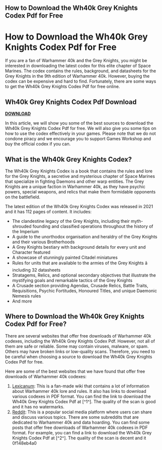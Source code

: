 ## How to Download the Wh40k Grey Knights Codex Pdf for Free

  
# How to Download the Wh40k Grey Knights Codex Pdf for Free
 
If you are a fan of Warhammer 40k and the Grey Knights, you might be interested in downloading the latest codex for this elite chapter of Space Marines. The codex contains the rules, background, and datasheets for the Grey Knights in the 9th edition of Warhammer 40k. However, buying the codex can be expensive and hard to find. Fortunately, there are some ways to get the Wh40k Grey Knights Codex Pdf for free online.
 
## Wh40k Grey Knights Codex Pdf Download


[**DOWNLOAD**](https://www.google.com/url?q=https%3A%2F%2Furlin.us%2F2tKFpN&sa=D&sntz=1&usg=AOvVaw17M07cQUJkKKkft_oXiMYx)

 
In this article, we will show you some of the best sources to download the Wh40k Grey Knights Codex Pdf for free. We will also give you some tips on how to use the codex effectively in your games. Please note that we do not condone piracy and we encourage you to support Games Workshop and buy the official codex if you can.
  
## What is the Wh40k Grey Knights Codex?
 
The Wh40k Grey Knights Codex is a book that contains the rules and lore for the Grey Knights, a secretive and mysterious chapter of Space Marines that specialize in fighting Daemons and other warp entities. The Grey Knights are a unique faction in Warhammer 40k, as they have psychic powers, special weapons, and relics that make them formidable opponents on the battlefield.
 
The latest edition of the Wh40k Grey Knights Codex was released in 2021 and it has 112 pages of content. It includes:
 
- The clandestine legacy of the Grey Knights, including their myth-shrouded founding and classified operations throughout the history of the Imperium
- A guide to the unorthodox organisation and heraldry of the Grey Knights and their various Brotherhoods
- A Grey Knights bestiary with background details for every unit and Character featured
- A showcase of stunningly painted Citadel miniatures
- Rules for units that are available to the armies of the Grey Knights â including 32 datasheets
- Stratagems, Relics, and optional secondary objectives that illustrate the mystifying goals and remarkable tactics of the Grey Knights
- A Crusade section providing Agendas, Crusade Relics, Battle Traits, Requisitions, Psychic Fortitudes, Honoured Titles, and unique Daemonic Nemesis rules
- And more

## Where to Download the Wh40k Grey Knights Codex Pdf for Free?
 
There are several websites that offer free downloads of Warhammer 40k codexes, including the Wh40k Grey Knights Codex Pdf. However, not all of them are safe or reliable. Some may contain viruses, malware, or spam. Others may have broken links or low-quality scans. Therefore, you need to be careful when choosing a source to download the Wh40k Grey Knights Codex Pdf for free.
 
Here are some of the best websites that we have found that offer free downloads of Warhammer 40k codexes:

1. [Lexicanum](https://wh40k.lexicanum.com/wiki/Codex:_Grey_Knights_%289th_Edition%29): This is a fan-made wiki that contains a lot of information about Warhammer 40k lore and rules. It also has links to download various codexes in PDF format. You can find the link to download the Wh40k Grey Knights Codex Pdf at [^1^]. The quality of the scan is good and it has no watermarks.
2. [Reddit](https://www.reddit.com/r/DHExchange/comments/ou5ge6/warhammer_40k_9th_edition_codex_pdfs/): This is a popular social media platform where users can share and discuss various topics. There are some subreddits that are dedicated to Warhammer 40k and data hoarding. You can find some posts that offer free downloads of Warhammer 40k codexes in PDF format. For example, you can find a link to download the Wh40k Grey Knights Codex Pdf at [^2^]. The quality of the scan is decent and it 0f148eb4a0
